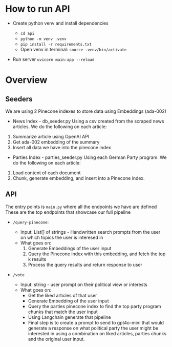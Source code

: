 # How to run API

- Create python venv and install dependencies

  - `cd api`
  - `python -m venv .venv`
  - `pip install -r requirements.txt`
  - Open venv in terminal: `source .venv/bin/activate`

- Run server `uvicorn main:app --reload`

# Overview

## Seeders

We are using 2 Pinecone indexes to store data using Embeddings (ada-002)

- News Index - db_seeder.py
  Using a csv created from the scraped news articles. We do the following on each article:

1. Summarize article using OpenAI API
2. Get ada-002 embedding of the summary
3. Insert all data we have into the pinecone index

- Parties Index - parties_seeder.py
  Using each German Party program. We do the following on each article:

1. Load content of each document
2. Chunk, generate embedding, and insert into a Pinecone index.

## API

The entry points is `main.py` where all the endpoints we have are defined
These are the top endpoints that showcase our full pipeline

- `/query-pinecone`:

  - Input: List[] of strings - Handwritten search prompts from the user on which topics the user is interesed in
  - What goes on:
    1. Generate Embeddings of the user input
    2. Query the Pinecone index with this embedding, and fetch the top k results
    3. Process the query results and return response to user

- `/vote`
  - Input: string - user prompt on their political view or interests
  - What goes on:
    - Get the liked articles of that user
    - Generate Embedding of the user input
    - Query the parties pinecone index to find the top party program chunks that match the user input
    - Using Langchain generate that pipeline
    - Final step is to create a prompt to send to gpt4o-mini that would generate a response on what political party the user might be interested in using a combination on liked articles, parties chunks and the original user input.
